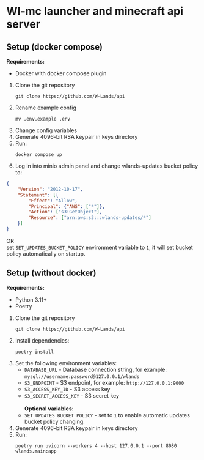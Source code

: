 # Wl-mc launcher and minecraft api server

## Setup (docker compose)
**Requirements:**
  - Docker with docker compose plugin

1. Clone the git repository
    ```shell
    git clone https://github.com/W-Lands/api
    ```
2. Rename example config
    ```shell
    mv .env.example .env
    ```
3. Change config variables
4. Generate 4096-bit RSA keypair in keys directory
5. Run:
    ```shell
    docker compose up
    ```
6. Log in into minio admin panel and change wlands-updates bucket policy to:
```json
{
    "Version": "2012-10-17",
    "Statement": [{
        "Effect": "Allow",
        "Principal": {"AWS": ["*"]},
        "Action": ["s3:GetObject"],
        "Resource": ["arn:aws:s3:::wlands-updates/*"]
    }]
}
```
OR<br>
set `SET_UPDATES_BUCKET_POLICY` environment variable to `1`, it will set bucket policy automatically on startup.

## Setup (without docker)
**Requirements:**
  - Python 3.11+
  - Poetry

1. Clone the git repository
    ```shell
    git clone https://github.com/W-Lands/api
    ```
2. Install dependencies:
    ```shell
    poetry install
    ```
3. Set the following environment variables:
    - `DATABASE_URL` - Database connection string, for example: `mysql://username:password@127.0.0.1/wlands`
    - `S3_ENDPOINT` - S3 endpoint, for example: `http://127.0.0.1:9000`
    - `S3_ACCESS_KEY_ID` - S3 access key
    - `S3_SECRET_ACCESS_KEY` - S3 secret key
   <br><br>
   **Optional variables:**
    - `SET_UPDATES_BUCKET_POLICY` - set to `1` to enable automatic updates bucket policy changing.
4. Generate 4096-bit RSA keypair in keys directory
5. Run:
    ```shell
    poetry run uvicorn --workers 4 --host 127.0.0.1 --port 8080 wlands.main:app
    ```